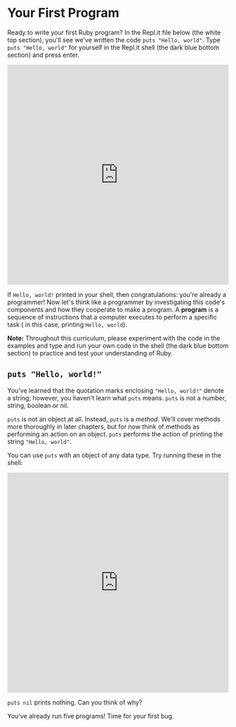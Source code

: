 # Your First Program

Ready to write your first Ruby program? In the Repl.it file below (the white top
section), you'll see we've written the code `puts "Hello, world"`. Type `puts
"Hello, world"` for yourself in the Repl.it shell (the dark blue bottom section)
and press enter.

<iframe frameborder="0" width="100%" height="500px" src="https://repl.it/GD3i/2?lite=true"></iframe>

If `Hello, world!` printed in your shell, then congratulations: you're already a
programmer! Now let's think like a programmer by investigating this code's
components and how they cooperate to make a program. A **program** is a sequence
of instructions that a computer executes to perform a specific task ( in this
case, printing `Hello, world`).

**Note:** Throughout this curriculum, please experiment with the code in the examples and
type and run your own code in the shell (the dark blue bottom section) to
practice and test your understanding of Ruby.


## `puts "Hello, world!"`

You've learned that the quotation marks enclosing `"Hello, world!"` denote a
string; however, you haven't learn what `puts` means. `puts` is not a number,
string, boolean or nil.

`puts` is not an object at all. Instead, `puts` is a _method_. We'll cover methods more
thoroughly in later chapters, but for now think of methods as performing an
action on an object. `puts` performs the action of printing the string `"Hello,
world"`.

You can use `puts` with an object of any data type. Try running these in the
shell:

<iframe frameborder="0" width="100%" height="500px" src="https://repl.it/GD3i/3?lite=true"></iframe>

`puts nil` prints nothing. Can you think of why?

You've already run five programs! Time for your first bug.
